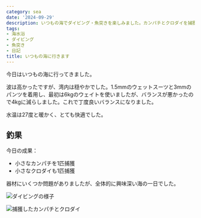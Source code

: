 ```yaml
---
category: sea
date: '2024-09-29'
description: いつもの海でダイビング・魚突きを楽しみました。カンパチとクロダイを捕獲し、水温27度の快適な海での体験記。
tags:
- 海水浴
- ダイビング
- 魚突き
- 日記
title: いつもの海に行きます
---
```



今日はいつもの海に行ってきました。

波は高かったですが、湾内は穏やかでした。1.5mmのウェットスーツと3mmのパンツを着用し、最初は6kgのウェイトを使いましたが、バランスが悪かったので4kgに減らしました。これで丁度良いバランスになりました。

水温は27度と暖かく、とても快適でした。

## 釣果

今日の成果：
- 小さなカンパチを1匹捕獲
- 小さなクロダイも1匹捕獲

器材にいくつか問題がありましたが、全体的に興味深い海の一日でした。

![ダイビングの様子](https://lh3.googleusercontent.com/pw/AP1GczMetnXUD20vZV0PpkH4cXCgHXVsK0BAPtdf-kUTcn-YkykMMMh9v-vb7iz7B1dgo-2EFqCziqe2DF6bCVSc3w26BE_g2T9Avzzf66fnpXsgdV815ScjeYUHGI1mi0oxVTEjOLWspJGhD2tn-zIoDx7Scg)

![捕獲したカンパチとクロダイ](https://lh3.googleusercontent.com/pw/AP1GczM9J6N539Cs_ol079aXvezHoFaRYQGULh9GWsWXKI15Oz5KkA3YbNGstlJKt22480eOrp482gdeREjqc2v9NJscvp5KgqxTYVKwx8TCte1-8w92deOPasFBHuGNjNa9nwuE3kCCTEMOY8B-HG8d7qI1sQ)